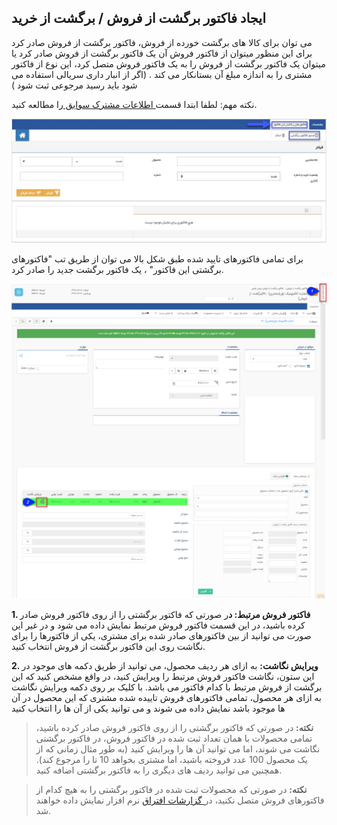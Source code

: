 ﻿## ایجاد فاکتور برگشت از فروش / برگشت از خرید

می توان برای کالا های برگشت خورده از فروش، فاکتور برگشت از فروش صادر کرد برای این منظور میتوان از فاکتور فروش آن یک فاکتور برگشت از فروش صادر کرد یا میتوان یک فاکتور برگشت از فروش را به یک فاکتور فروش متصل کرد، این نوع از فاکتور مشتری را به اندازه مبلغ آن بستانکار می کند . (اگر از انبار داری سریالی استفاده می شود باید رسید مرجوعی ثبت شود )

نکته مهم: لطفا ابتدا قسمت[ اطلاعات مشترک سوابق ](https://github.com/1stco/PayamGostarDocs/blob/master/help%202.5.4/Integrated-bank/Database/Records/Joint-record-information/Joint-record-information.md)را مطالعه کنید.


![](ReturnSaleInvoice1.jpg)

برای تمامی فاکتورهای تایید شده طبق شکل بالا می توان از طریق تب "فاکتورهای برگشتی این فاکتور" ، یک فاکتور برگشت جدید را صادر کرد.

![](ReturnSaleInvoice.jpg)

**1. فاکتور فروش مرتبط: د**ر صورتی که فاکتور برگشتی را از روی فاکتور فروش صادر کرده باشید، در این قسمت فاکتور فروش مرتبط نمایش داده می شود و در غیر این صورت می توانید از بین فاکتورهای صادر شده برای مشتری، یکی از فاکتورها را برای نگاشت روی این فاکتور برگشت از فروش انتخاب کنید.

**2. ویرایش نگاشت:** به ازای هر ردیف محصول، می توانید از طریق دکمه های موجود در این ستون، نگاشت فاکتور فروش مرتبط را ویرایش کنید، در واقع مشخص کنید که این برگشت از فروش مرتبط با کدام فاکتور می باشد. با کلیک بر روی دکمه ویرایش نگاشت به ازای هر محصول، تمامی فاکتورهای فروش تاییده شده مشتری که این محصول در آن ها موجود باشد نمایش داده می شوند و می توانید یکی از آن ها را انتخاب کنید

> **نکته:** در صورتی که فاکتور برگشتی را از روی فاکتور فروش صادر کرده باشید، تمامی محصولات با همان تعداد ثبت شده در فاکتور فروش، در فاکتور برگشتی نگاشت می شوند، اما می توانید آن ها را ویرایش کنید (به طور مثال زمانی که از یک محصول 100 عدد فروخته باشید، اما مشتری بخواهد 10 تا را مرجوع کند). همچنین می توانید ردیف های دیگری را به فاکتور برگشتی اضافه کنید.

> **نکته:** در صورتی که محصولات ثبت شده در فاکتور برگشتی را به هیچ کدام از فاکتورهای فروش متصل نکنید، در[ گزارشات افتراق](https://github.com/1stco/PayamGostarDocs/blob/master/help%202.5.4/Management-and-reports/Sales-reports/Differentiation-reports/Differentiation-reports.md) نرم افزار نمایش داده خواهند شد.



